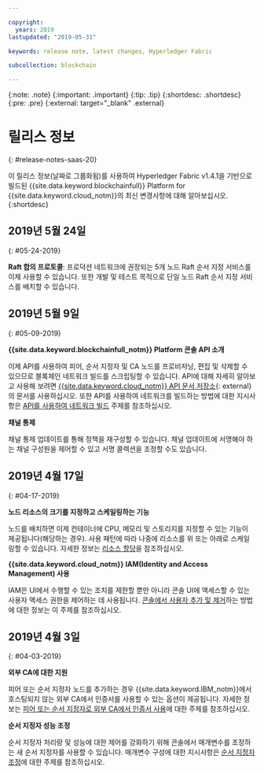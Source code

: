 ```yaml
---

copyright:
  years: 2019
lastupdated: "2019-05-31"

keywords: release note, latest changes, Hyperledger Fabric

subcollection: blockchain

---
```


{:note: .note}
{:important: .important}
{:tip: .tip}
{:shortdesc: .shortdesc}
{:pre: .pre}
{:external: target="_blank" .external}

# 릴리스 정보
{: #release-notes-saas-20}

이 릴리스 정보(날짜로 그룹화됨)를 사용하여 Hyperledger Fabric v1.4.1을 기반으로 빌드된 {{site.data.keyword.blockchainfull}} Platform for {{site.data.keyword.cloud_notm}}의 최신 변경사항에 대해 알아보십시오.
{:shortdesc}


## 2019년 5월 24일
{: #05-24-2019}

**Raft 합의 프로토콜**: 프로덕션 네트워크에 권장되는 5개 노드 Raft 순서 지정 서비스를 이제 사용할 수 있습니다. 또한 개발 및 테스트 목적으로 단일 노드 Raft 순서 지정 서비스를 배치할 수 있습니다. 

## 2019년 5월 9일
{: #05-09-2019}

**{{site.data.keyword.blockchainfull_notm}} Platform 콘솔 API 소개**

이제 API를 사용하여 피어, 순서 지정자 및 CA 노드를 프로비저닝, 편집 및 삭제할 수 있으므로 블록체인 네트워크 빌드를 스크립팅할 수 있습니다. API에 대해 자세히 알아보고 사용해 보려면 [{{site.data.keyword.cloud_notm}} API 문서 저장소](/apidocs/blockchain#introduction){: external}의 문서를 사용하십시오. 또한 API를 사용하여 네트워크를 빌드하는 방법에 대한 지시사항은 [API를 사용하여 네트워크 빌드](/docs/services/blockchain?topic=blockchain-ibp-v2-apis) 주제를 참조하십시오.  

**채널 통제**  

채널 통제 업데이트를 통해 정책을 재구성할 수 있습니다. 채널 업데이트에 서명해야 하는 채널 구성원을 제어할 수 있고 서명 콜렉션을 조정할 수도 있습니다.

## 2019년 4월 17일
{: #04-17-2019}

**노드 리소스의 크기를 지정하고 스케일링하는 기능**  

노드를 배치하면 이제 컨테이너에 CPU, 메모리 및 스토리지를 지정할 수 있는 기능이 제공됩니다(해당하는 경우). 사용 패턴에 따라 나중에 리소스를 위 또는 아래로 스케일링할 수 있습니다. 자세한 정보는 [리소스 할당](/docs/services/blockchain?topic=blockchain-ibp-console-govern#ibp-console-govern-allocate-resources)을 참조하십시오.

**{{site.data.keyword.cloud_notm}} IAM(Identity and Access Management) 사용**  

IAM은 UI에서 수행할 수 있는 조치를 제한할 뿐만 아니라 콘솔 UI에 액세스할 수 있는 사용자 액세스 권한을 제어하는 데 사용됩니다.  [콘솔에서 사용자 추가 및 제거](/docs/services/blockchain?topic=blockchain-ibp-console-manage-console#ibp-console-manage-console-add-remove)하는 방법에 대한 정보는 이 주제를 참조하십시오.

## 2019년 4월 3일
{: #04-03-2019}

**외부 CA에 대한 지원**

피어 또는 순서 지정자 노드를 추가하는 경우 {{site.data.keyword.IBM_notm}}에서 호스팅되지 않는 외부 CA에서 인증서를 사용할 수 있는 옵션이 제공됩니다. 자세한 정보는 [피어 또는 순서 지정자로 외부 CA에서 인증서 사용](/docs/services/blockchain?topic=blockchain-ibp-console-build-network#ibp-console-build-network-third-party-ca)에 대한 주제를 참조하십시오.

**순서 지정자 성능 조정**

순서 지정자 처리량 및 성능에 대한 제어를 강화하기 위해 콘솔에서 매개변수를 조정하는 새 순서 지정자를 사용할 수 있습니다. 매개변수 구성에 대한 지시사항은 [순서 지정자 조정](/docs/services/blockchain?topic=blockchain-ibp-console-govern#ibp-console-govern-orderer-tuning)에 대한 주제를 참조하십시오.
